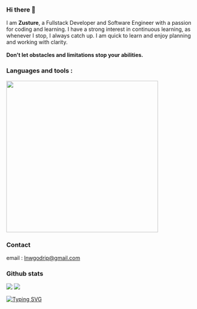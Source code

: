 ### Hi there 👋
I am <b>Zusture</b>, a Fullstack Developer and Software Engineer with a passion for coding and learning. I have a strong interest in continuous learning, as whenever I stop, I always catch up. I am quick to learn and enjoy planning and working with clarity.<br/>
<br/>
<b>Don't let obstacles and limitations stop your abilities.</b>

### Languages and tools :
  <a href="https://skillicons.dev">
    <img src="https://skillicons.dev/icons?i=js,ts,nodejs,react,next,nest,mongodb,postgres,mysql,prisma,git,postman" width="400" />
  </a>

### Contact
email : lnwgodrip@gmail.com

### Github stats
<p align="left">
  <img src="http://github-profile-summary-cards.vercel.app/api/cards/repos-per-language?username=danunaise&theme=tokyonight">
  <img src="http://github-profile-summary-cards.vercel.app/api/cards/most-commit-language?username=danunaise&theme=tokyonight">
</p>
<a href="https://git.io/typing-svg"><img src="https://readme-typing-svg.herokuapp.com?font=Fira+Code&duration=3000&pause=1000&color=00D9F7&random=true&width=900&lines=You're+doing+great!+Surely%2C+you+will+succeed+in+everything+you+strive+for!" alt="Typing SVG" /></a>
